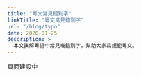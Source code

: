 ```yaml
---
title: "粵文常見錯別字"
linkTitle: "粵文常見錯別字"
url: "/blog/typo"
date: 2020-01-25
description: >
  本文講解粵語中常見嘅錯別字，幫助大家寫規範粵文。
---
```


頁面建設中